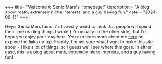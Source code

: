 +++
title= "Welcome to SeniorMars's Homepage!"
description = "A blog about math, extremely niche interests, and a guy having fun."
date = "2024-06-15"
+++

Heyo! SeniorMars here. It's honestly weird to think that people will spend their time reading things I wrote ( I'm usually on the other side), but I'm hope you enjoy your stay here. You can learn more about me [here](/about) or explore the links up top. Frankly, I'm not sure what I want to make this site about - I like a lot of things, so I guess we'll see where this goes. In either case, this is a blog about math, extremely niche interests, and a guy having fun!

